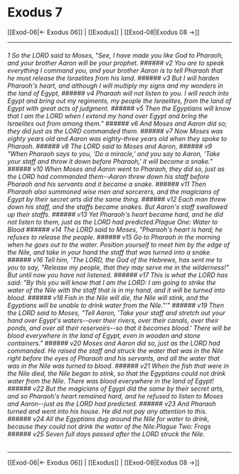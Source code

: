 # Exodus 7

[[Exod-06|← Exodus 06]] | [[Exodus]] | [[Exod-08|Exodus 08 →]]
***

###### 1 So the LORD said to Moses, "See, I have made you like God to Pharaoh, and your brother Aaron will be your prophet. ###### v2 You are to speak everything I command you, and your brother Aaron is to tell Pharaoh that he must release the Israelites from his land. ###### v3 But I will harden Pharaoh's heart, and although I will multiply my signs and my wonders in the land of Egypt, ###### v4 Pharaoh will not listen to you. I will reach into Egypt and bring out my regiments, my people the Israelites, from the land of Egypt with great acts of judgment. ###### v5 Then the Egyptians will know that I am the LORD when I extend my hand over Egypt and bring the Israelites out from among them." ###### v6 And Moses and Aaron did so; they did just as the LORD commanded them. ###### v7 Now Moses was eighty years old and Aaron was eighty-three years old when they spoke to Pharaoh. ###### v8 The LORD said to Moses and Aaron, ###### v9 "When Pharaoh says to you, 'Do a miracle,' and you say to Aaron, 'Take your staff and throw it down before Pharaoh,' it will become a snake." ###### v10 When Moses and Aaron went to Pharaoh, they did so, just as the LORD had commanded them--Aaron threw down his staff before Pharaoh and his servants and it became a snake. ###### v11 Then Pharaoh also summoned wise men and sorcerers, and the magicians of Egypt by their secret arts did the same thing. ###### v12 Each man threw down his staff, and the staffs became snakes. But Aaron's staff swallowed up their staffs. ###### v13 Yet Pharaoh's heart became hard, and he did not listen to them, just as the LORD had predicted.Plague One: Water to Blood ###### v14 The LORD said to Moses, "Pharaoh's heart is hard; he refuses to release the people. ###### v15 Go to Pharaoh in the morning when he goes out to the water. Position yourself to meet him by the edge of the Nile, and take in your hand the staff that was turned into a snake. ###### v16 Tell him, 'The LORD, the God of the Hebrews, has sent me to you to say, "Release my people, that they may serve me in the wilderness!" But until now you have not listened. ###### v17 This is what the LORD has said: "By this you will know that I am the LORD: I am going to strike the water of the Nile with the staff that is in my hand, and it will be turned into blood. ###### v18 Fish in the Nile will die, the Nile will stink, and the Egyptians will be unable to drink water from the Nile."'" ###### v19 Then the LORD said to Moses, "Tell Aaron, 'Take your staff and stretch out your hand over Egypt's waters--over their rivers, over their canals, over their ponds, and over all their reservoirs--so that it becomes blood.' There will be blood everywhere in the land of Egypt, even in wooden and stone containers." ###### v20 Moses and Aaron did so, just as the LORD had commanded. He raised the staff and struck the water that was in the Nile right before the eyes of Pharaoh and his servants, and all the water that was in the Nile was turned to blood. ###### v21 When the fish that were in the Nile died, the Nile began to stink, so that the Egyptians could not drink water from the Nile. There was blood everywhere in the land of Egypt! ###### v22 But the magicians of Egypt did the same by their secret arts, and so Pharaoh's heart remained hard, and he refused to listen to Moses and Aaron--just as the LORD had predicted. ###### v23 And Pharaoh turned and went into his house. He did not pay any attention to this. ###### v24 All the Egyptians dug around the Nile for water to drink, because they could not drink the water of the Nile.Plague Two: Frogs ###### v25 Seven full days passed after the LORD struck the Nile.

***
[[Exod-06|← Exodus 06]] | [[Exodus]] | [[Exod-08|Exodus 08 →]]

